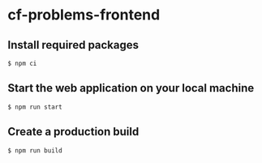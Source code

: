 # cf-problems-frontend

## Install required packages

```
$ npm ci
```

## Start the web application on your local machine

```
$ npm run start
```

## Create a production build

```
$ npm run build
```

